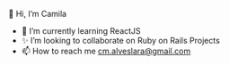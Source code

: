 👋 Hi, I’m Camila

- 🌱 I’m currently learning ReactJS
- ✨ I’m looking to collaborate on Ruby on Rails Projects
- 📫 How to reach me cm.alveslara@gmail.com

<!---
laracamila/laracamila is a ✨ special ✨ repository because its `README.md` (this file) appears on your GitHub profile.
You can click the Preview link to take a look at your changes.
--->
